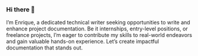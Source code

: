 ### Hi there 👋

I’m Enrique, a dedicated technical writer seeking opportunities to write and enhance project documentation. Be it internships, entry-level positions, or freelance projects, I’m eager to contribute my skills to real-world endeavors and gain valuable hands-on experience. Let’s create impactful documentation that stands out.

<!--
**theiiienrique/theiiienrique** is a ✨ _special_ ✨ repository because its `README.md` (this file) appears on your GitHub profile.

Here are some ideas to get you started:

- 🔭 I’m currently working on ...
- 🌱 I’m currently learning ...
- 👯 I’m looking to collaborate on ...
- 🤔 I’m looking for help with ...
- 💬 Ask me about ...
- 📫 How to reach me: ...
- 😄 Pronouns: ...
- ⚡ Fun fact: ...
-->
